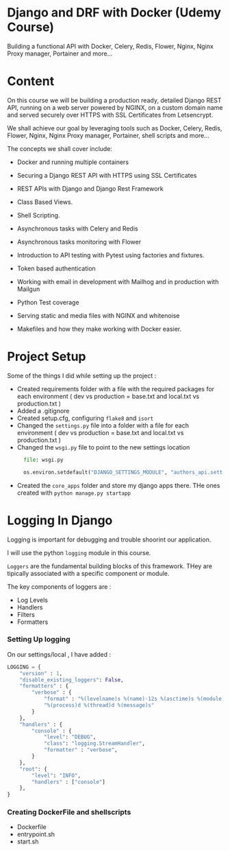 # Django and DRF with Docker (Udemy Course)
Building a functional API with Docker, Celery, Redis, Flower, Nginx, Nginx Proxy manager, Portainer and more...

# Content

On this course we will be building a production ready, detailed Django REST API, running on a web server powered by NGINX, on a custom domain name and served securely over HTTPS with SSL Certificates from Letsencrypt.

We shall achieve our goal by leveraging tools such as Docker, Celery, Redis, Flower, Nginx, Nginx Proxy manager, Portainer, shell scripts and more...

The concepts we shall cover include:

- Docker and running multiple containers

- Securing a Django REST API with HTTPS using SSL Certificates

- REST APIs with Django and Django Rest Framework

- Class Based Views.

- Shell Scripting.

- Asynchronous tasks with Celery and Redis

- Asynchronous tasks monitoring with Flower

- Introduction to API testing with Pytest using factories and fixtures.

- Token based authentication

- Working with email in development with Mailhog and in production with Mailgun

- Python Test coverage

- Serving static and media files with NGINX and whitenoise

- Makefiles and how they make working with Docker easier.


# Project Setup

Some of the things I did while setting up the project :

- Created requirements folder with a file with the required packages for each environment ( dev vs production = base.txt and local.txt vs production.txt )
- Added a .gitignore
- Created setup.cfg, configuring ```flake8``` and ```isort```
- Changed the ```settings.py``` file into a folder with a file for each environment ( dev vs production = base.txt and local.txt vs production.txt )
- Changed the ```wsgi.py``` file to point to the new settings location
  ```py
    file: wsgi.py

    os.environ.setdefault("DJANGO_SETTINGS_MODULE", "authors_api.settings.local")
  ```
- Created the ```core_apps``` folder and store my django apps there. THe ones created with ```python manage.py startapp```

# Logging In Django

Logging is important for debugging and trouble shoorint our application.

I will use the python ```logging``` module in this course.

```Loggers``` are the fundamental building blocks of this framework. THey are tipically associated with a specific component or module.

The key components of loggers are :

- Log Levels
- Handlers
- Filters
- Formatters

### Setting Up logging

On our settings/local , I have added :
```py
LOGGING = {
    "version" : 1,
    "disable_existing_loggers": False,
    "formatters" : {
        "verbose" : {
            "format" : "%(levelname)s %(name)-12s %(asctime)s %(module)s"
            "%(process)d %(thread)d %(message)s"
        }
    },
    "handlers" : {
        "console" : {
            "level": "DEBUG",
            "class": "logging.StreamHandler",
            "formatter" : "verbose",
        }
    },
    "root": {
        "level": "INFO",
        "handlers" : ["console"]
    },
}
```
### Creating DockerFile and shellscripts

- Dockerfile
- entrypoint.sh
- start.sh
